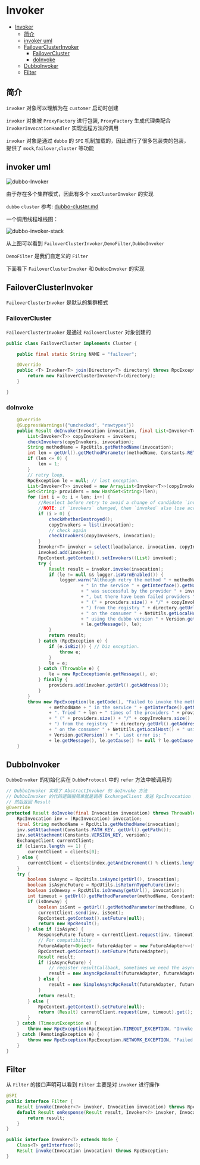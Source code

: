 # Invoker

- [Invoker](#invoker)
  - [简介](#%E7%AE%80%E4%BB%8B)
  - [invoker uml](#invoker-uml)
  - [FailoverClusterInvoker](#failoverclusterinvoker)
    - [FailoverCluster](#failovercluster)
    - [doInvoke](#doinvoke)
  - [DubboInvoker](#dubboinvoker)
  - [Filter](#filter)

## 简介

`invoker` 对象可以理解为在 `customer` 启动时创建

`invoker` 对象被 `ProxyFactory` 进行包装, `ProxyFactory` 生成代理类配合 `InvokerInvocationHandler` 实现远程方法的调用

`invoker` 对象是通过 `dubbo` 的 `SPI` 机制加载的，因此进行了很多包装类的包装，提供了 `mock`,`failover`,`cluster` 等功能

## invoker uml

![dubbo-Invoker](images/dubbo-Invoker.png)

由于存在多个集群模式，因此有多个 `xxxClusterInvoker` 的实现

`dubbo` `cluster` 参考: [dubbo-cluster.md](dubbo-cluster.md)

一个调用线程堆栈图：

![dubbo-invoker-stack](images/dubbo-invoker-stack.png)

从上图可以看到 `FailoverClusterInvoker`,`DemoFilter`,`DubboInvoker`

`DemoFilter` 是我们自定义的 `Filter`

下面看下 `FailoverClusterInvoker` 和 `DubboInvoker` 的实现

## FailoverClusterInvoker

`FailoverClusterInvoker` 是默认的集群模式

### FailoverCluster

`FailoverClusterInvoker` 是通过 `FailoverCluster` 对象创建的

```java
public class FailoverCluster implements Cluster {

    public final static String NAME = "failover";

    @Override
    public <T> Invoker<T> join(Directory<T> directory) throws RpcException {
        return new FailoverClusterInvoker<T>(directory);
    }

}
```

### doInvoke

```java
    @Override
    @SuppressWarnings({"unchecked", "rawtypes"})
    public Result doInvoke(Invocation invocation, final List<Invoker<T>> invokers, LoadBalance loadbalance) throws RpcException {
        List<Invoker<T>> copyInvokers = invokers;
        checkInvokers(copyInvokers, invocation);
        String methodName = RpcUtils.getMethodName(invocation);
        int len = getUrl().getMethodParameter(methodName, Constants.RETRIES_KEY, Constants.DEFAULT_RETRIES) + 1;
        if (len <= 0) {
            len = 1;
        }
        // retry loop.
        RpcException le = null; // last exception.
        List<Invoker<T>> invoked = new ArrayList<Invoker<T>>(copyInvokers.size()); // invoked invokers.
        Set<String> providers = new HashSet<String>(len);
        for (int i = 0; i < len; i++) {
            //Reselect before retry to avoid a change of candidate `invokers`.
            //NOTE: if `invokers` changed, then `invoked` also lose accuracy.
            if (i > 0) {
                checkWhetherDestroyed();
                copyInvokers = list(invocation);
                // check again
                checkInvokers(copyInvokers, invocation);
            }
            Invoker<T> invoker = select(loadbalance, invocation, copyInvokers, invoked);
            invoked.add(invoker);
            RpcContext.getContext().setInvokers((List) invoked);
            try {
                Result result = invoker.invoke(invocation);
                if (le != null && logger.isWarnEnabled()) {
                    logger.warn("Although retry the method " + methodName
                            + " in the service " + getInterface().getName()
                            + " was successful by the provider " + invoker.getUrl().getAddress()
                            + ", but there have been failed providers " + providers
                            + " (" + providers.size() + "/" + copyInvokers.size()
                            + ") from the registry " + directory.getUrl().getAddress()
                            + " on the consumer " + NetUtils.getLocalHost()
                            + " using the dubbo version " + Version.getVersion() + ". Last error is: "
                            + le.getMessage(), le);
                }
                return result;
            } catch (RpcException e) {
                if (e.isBiz()) { // biz exception.
                    throw e;
                }
                le = e;
            } catch (Throwable e) {
                le = new RpcException(e.getMessage(), e);
            } finally {
                providers.add(invoker.getUrl().getAddress());
            }
        }
        throw new RpcException(le.getCode(), "Failed to invoke the method "
                + methodName + " in the service " + getInterface().getName()
                + ". Tried " + len + " times of the providers " + providers
                + " (" + providers.size() + "/" + copyInvokers.size()
                + ") from the registry " + directory.getUrl().getAddress()
                + " on the consumer " + NetUtils.getLocalHost() + " using the dubbo version "
                + Version.getVersion() + ". Last error is: "
                + le.getMessage(), le.getCause() != null ? le.getCause() : le);
    }

```

## DubboInvoker

`DubboInvoker` 的初始化实在 `DubboProtocol` 中的 `refer` 方法中被调用的

```java
// DubboInvoker 实现了 AbstractInvoker 的 doInvoke 方法
// DubboInvoker 的代码逻辑很简单就是调用 ExchangeClient 发送 RpcInvocation 对象
// 然后返回 Result
@Override
protected Result doInvoke(final Invocation invocation) throws Throwable {
    RpcInvocation inv = (RpcInvocation) invocation;
    final String methodName = RpcUtils.getMethodName(invocation);
    inv.setAttachment(Constants.PATH_KEY, getUrl().getPath());
    inv.setAttachment(Constants.VERSION_KEY, version);
    ExchangeClient currentClient;
    if (clients.length == 1) {
        currentClient = clients[0];
    } else {
        currentClient = clients[index.getAndIncrement() % clients.length];
    }
    try {
        boolean isAsync = RpcUtils.isAsync(getUrl(), invocation);
        boolean isAsyncFuture = RpcUtils.isReturnTypeFuture(inv);
        boolean isOneway = RpcUtils.isOneway(getUrl(), invocation);
        int timeout = getUrl().getMethodParameter(methodName, Constants.TIMEOUT_KEY, Constants.DEFAULT_TIMEOUT);
        if (isOneway) {
            boolean isSent = getUrl().getMethodParameter(methodName, Constants.SENT_KEY, false);
            currentClient.send(inv, isSent);
            RpcContext.getContext().setFuture(null);
            return new RpcResult();
        } else if (isAsync) {
            ResponseFuture future = currentClient.request(inv, timeout);
            // For compatibility
            FutureAdapter<Object> futureAdapter = new FutureAdapter<>(future);
            RpcContext.getContext().setFuture(futureAdapter);
            Result result;
            if (isAsyncFuture) {
                // register resultCallback, sometimes we need the async result being processed by the filter chain.
                result = new AsyncRpcResult(futureAdapter, futureAdapter.getResultFuture(), false);
            } else {
                result = new SimpleAsyncRpcResult(futureAdapter, futureAdapter.getResultFuture(), false);
            }
            return result;
        } else {
            RpcContext.getContext().setFuture(null);
            return (Result) currentClient.request(inv, timeout).get();
        }
    } catch (TimeoutException e) {
        throw new RpcException(RpcException.TIMEOUT_EXCEPTION, "Invoke remote method timeout. method: " + invocation.getMethodName() + ", provider: " + getUrl() + ", cause: " + e.getMessage(), e);
    } catch (RemotingException e) {
        throw new RpcException(RpcException.NETWORK_EXCEPTION, "Failed to invoke remote method: " + invocation.getMethodName() + ", provider: " + getUrl() + ", cause: " + e.getMessage(), e);
    }
}
```

## Filter

从 `Filter` 的接口声明可以看到 `Filter` 主要是对 `invoker` 进行操作

```java
@SPI
public interface Filter {
    Result invoke(Invoker<?> invoker, Invocation invocation) throws RpcException;
    default Result onResponse(Result result, Invoker<?> invoker, Invocation invocation) {
        return result;
    }
}

public interface Invoker<T> extends Node {
    Class<T> getInterface();
    Result invoke(Invocation invocation) throws RpcException;
}
```